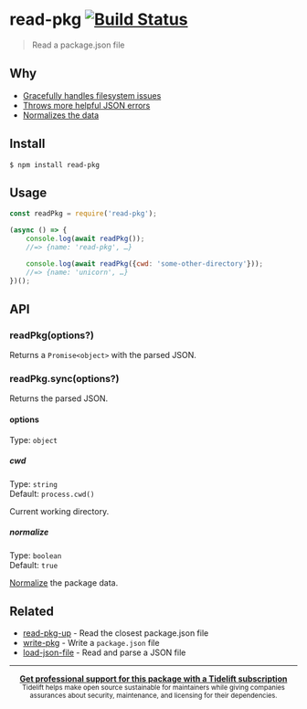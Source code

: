 # read-pkg [![Build Status](https://travis-ci.org/sindresorhus/read-pkg.svg?branch=master)](https://travis-ci.org/sindresorhus/read-pkg)

> Read a package.json file


## Why

- [Gracefully handles filesystem issues](https://github.com/isaacs/node-graceful-fs)
- [Throws more helpful JSON errors](https://github.com/sindresorhus/parse-json)
- [Normalizes the data](https://github.com/npm/normalize-package-data#what-normalization-currently-entails)


## Install

```
$ npm install read-pkg
```


## Usage

```js
const readPkg = require('read-pkg');

(async () => {
	console.log(await readPkg());
	//=> {name: 'read-pkg', …}

	console.log(await readPkg({cwd: 'some-other-directory'}));
	//=> {name: 'unicorn', …}
})();
```


## API

### readPkg(options?)

Returns a `Promise<object>` with the parsed JSON.

### readPkg.sync(options?)

Returns the parsed JSON.

#### options

Type: `object`

##### cwd

Type: `string`<br>
Default: `process.cwd()`

Current working directory.

##### normalize

Type: `boolean`<br>
Default: `true`

[Normalize](https://github.com/npm/normalize-package-data#what-normalization-currently-entails) the package data.


## Related

- [read-pkg-up](https://github.com/sindresorhus/read-pkg-up) - Read the closest package.json file
- [write-pkg](https://github.com/sindresorhus/write-pkg) - Write a `package.json` file
- [load-json-file](https://github.com/sindresorhus/load-json-file) - Read and parse a JSON file


---

<div align="center">
	<b>
		<a href="https://tidelift.com/subscription/pkg/npm-read-pkg?utm_source=npm-read-pkg&utm_medium=referral&utm_campaign=readme">Get professional support for this package with a Tidelift subscription</a>
	</b>
	<br>
	<sub>
		Tidelift helps make open source sustainable for maintainers while giving companies<br>assurances about security, maintenance, and licensing for their dependencies.
	</sub>
</div>
